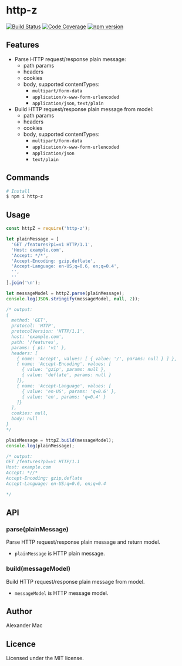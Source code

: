 # http-z

[![Build Status](https://travis-ci.org/AlexanderMac/http-z.svg?branch=master)](https://travis-ci.org/AlexanderMac/http-z)
[![Code Coverage](https://codecov.io/gh/AlexanderMac/http-z/branch/master/graph/badge.svg)](https://codecov.io/gh/AlexanderMac/http-z)
[![npm version](https://badge.fury.io/js/http-z.svg)](https://badge.fury.io/js/http-z)

## Features

* Parse HTTP request/response plain message:
  - path params
  - headers
  - cookies
  - body, supported contentTypes:
    - `multipart/form-data`
    - `application/x-www-form-urlencoded`
    - `application/json`, `text/plain`
* Build HTTP request/response plain message from model:
  - path params
  - headers
  - cookies
  - body, supported contentTypes:
    - `multipart/form-data`
    - `application/x-www-form-urlencoded`
    - `application/json`
    - `text/plain`

## Commands

```sh
# Install
$ npm i http-z
```

## Usage

```js
const httpZ = require('http-z');

let plainMessage = [
  'GET /features?p1=v1 HTTP/1.1',
  'Host: example.com',
  'Accept: */*',
  'Accept-Encoding: gzip,deflate',
  'Accept-Language: en-US;q=0.6, en;q=0.4',
  '',
  ''
].join('\n');

let messageModel = httpZ.parse(plainMessage);
console.log(JSON.stringify(messageModel, null, 2));

/* output:
{ 
  method: 'GET',
  protocol: 'HTTP',
  protocolVersion: 'HTTP/1.1',
  host: 'example.com',
  path: '/features',
  params: { p1: 'v1' },
  headers: [
    { name: 'Accept', values: [ { value: '/', params: null } ] },
    { name: 'Accept-Encoding', values: [ 
      { value: 'gzip', params: null },
      { value: 'deflate', params: null }
    ]},
    { name: 'Accept-Language', values: [
      { value: 'en-US', params: 'q=0.6' },
      { value: 'en', params: 'q=0.4' } 
    ]}
  ],
  cookies: null,
  body: null
}
*/

plainMessage = httpZ.build(messageModel);
console.log(plainMessage);

/* output:
GET /features?p1=v1 HTTP/1.1
Host: example.com
Accept: *//*
Accept-Encoding: gzip,deflate
Accept-Language: en-US;q=0.6, en;q=0.4

*/
```

## API

### parse(plainMessage)
Parse HTTP request/response plain message and return model.

- `plainMessage` is HTTP plain message.

### build(messageModel)
Build HTTP request/response plain message from model.

- `messageModel` is HTTP message model.

## Author
Alexander Mac

## Licence
Licensed under the MIT license.
